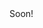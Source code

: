 <!doctype html>
<html>
<head>
    <title>Scimooth</title>
    <meta name="description" content="an OS for all projects">
    <meta name="keywords" content="Simple, Fresh & Powerful">
</head>
<body>
    Soon!
</body>
</html
